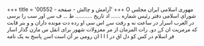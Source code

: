 +++
title = 'آرامش و چالش - صفحه - 00552'
+++
O مهوری اسلامی ایران مجلس شورای اسلامی دفتر رئیس شماره ...... اد تاریخ ........... ط ۔۔ ف سے اور سب را برسی در العرب اسرار در ساعت نه و رفت سے اس سی او رده دت مونده داران و و بنر قابت که مرمریت ان کے دو۔ رات المزمان از مر معزولات شهور برای انقل س مازن گذار اسار فر اسلام در کس کو دل اق در ا ا ا ان رومی بر آن است اسے پاسخ به یک نامه